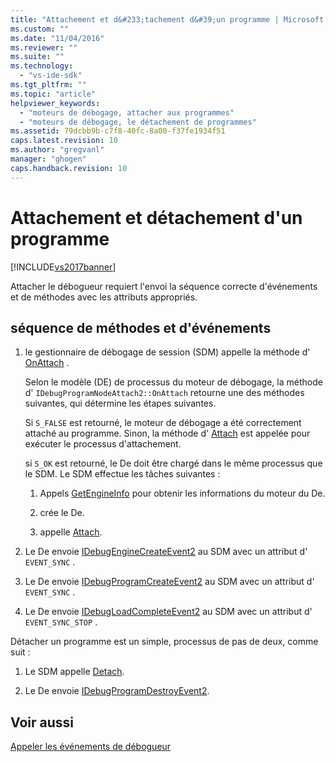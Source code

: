 ```yaml
---
title: "Attachement et d&#233;tachement d&#39;un programme | Microsoft Docs"
ms.custom: ""
ms.date: "11/04/2016"
ms.reviewer: ""
ms.suite: ""
ms.technology: 
  - "vs-ide-sdk"
ms.tgt_pltfrm: ""
ms.topic: "article"
helpviewer_keywords: 
  - "moteurs de débogage, attacher aux programmes"
  - "moteurs de débogage, le détachement de programmes"
ms.assetid: 79dcbb9b-c7f8-40fc-8a00-f37fe1934f51
caps.latest.revision: 10
ms.author: "gregvanl"
manager: "ghogen"
caps.handback.revision: 10
---
```

# Attachement et d&#233;tachement d&#39;un programme
[!INCLUDE[vs2017banner](../../code-quality/includes/vs2017banner.md)]

Attacher le débogueur requiert l'envoi la séquence correcte d'événements et de méthodes avec les attributs appropriés.  
  
## séquence de méthodes et d'événements  
  
1.  le gestionnaire de débogage de session \(SDM\) appelle la méthode d' [OnAttach](../../extensibility/debugger/reference/idebugprogramnodeattach2-onattach.md) .  
  
     Selon le modèle \(DE\) de processus du moteur de débogage, la méthode d' `IDebugProgramNodeAttach2::OnAttach` retourne une des méthodes suivantes, qui détermine les étapes suivantes.  
  
     Si `S_FALSE` est retourné, le moteur de débogage a été correctement attaché au programme.  Sinon, la méthode d' [Attach](../../extensibility/debugger/reference/idebugengine2-attach.md) est appelée pour exécuter le processus d'attachement.  
  
     si `S_OK` est retourné, le De doit être chargé dans le même processus que le SDM.  Le SDM effectue les tâches suivantes :  
  
    1.  Appels [GetEngineInfo](../../extensibility/debugger/reference/idebugprogramnode2-getengineinfo.md) pour obtenir les informations du moteur du De.  
  
    2.  crée le De.  
  
    3.  appelle [Attach](../../extensibility/debugger/reference/idebugengine2-attach.md).  
  
2.  Le De envoie [IDebugEngineCreateEvent2](../../extensibility/debugger/reference/idebugenginecreateevent2.md) au SDM avec un attribut d' `EVENT_SYNC` .  
  
3.  Le De envoie [IDebugProgramCreateEvent2](../../extensibility/debugger/reference/idebugprogramcreateevent2.md) au SDM avec un attribut d' `EVENT_SYNC` .  
  
4.  Le De envoie [IDebugLoadCompleteEvent2](../../extensibility/debugger/reference/idebugloadcompleteevent2.md) au SDM avec un attribut d' `EVENT_SYNC_STOP` .  
  
 Détacher un programme est un simple, processus de pas de deux, comme suit :  
  
1.  Le SDM appelle [Detach](../../extensibility/debugger/reference/idebugprogram2-detach.md).  
  
2.  Le De envoie [IDebugProgramDestroyEvent2](../../extensibility/debugger/reference/idebugprogramdestroyevent2.md).  
  
## Voir aussi  
 [Appeler les événements de débogueur](../../extensibility/debugger/calling-debugger-events.md)